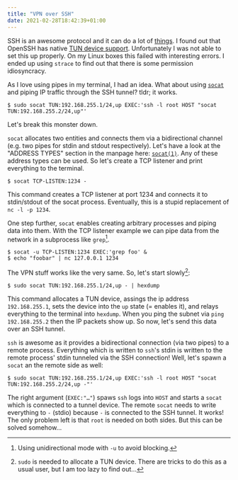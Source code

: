 ```yaml
---
title: "VPN over SSH"
date: 2021-02-28T18:42:39+01:00
---
```


SSH is an awesome protocol and it can do a lot of [things](https://rumpelsepp.org/blog/ssh-through-websocket/).
I found out that OpenSSH has native [TUN device support](https://man.openbsd.org/OpenBSD-current/man5/ssh_config.5#Tunnel).
Unfortunately I was not able to set this up properly.
On my Linux boxes this failed with interesting errors.
I ended up using `strace` to find out that there is some permission idiosyncracy.

As I love using pipes in my terminal, I had an idea.
What about using [`socat`](http://www.dest-unreach.org/socat/) and piping IP traffic through the SSH tunnel?
tldr; it works.

```
$ sudo socat TUN:192.168.255.1/24,up EXEC:'ssh -l root HOST "socat TUN:192.168.255.2/24,up"'
```

Let's break this monster down.

`socat` allocates two entities and connects them via a bidirectional channel (e.g. two pipes for stdin and stdout respectively).
Let's have a look at the "ADDRESS TYPES" section in the manpage here: [`socat(1)`](http://www.dest-unreach.org/socat/doc/socat.html).
Any of these address types can be used.
So let's create a TCP listener and print everything to the terminal.

```
$ socat TCP-LISTEN:1234 -
```

This command creates a TCP listener at port 1234 and connects it to stdin/stdout of the socat process.
Eventually, this is a stupid replacement of `nc -l -p 1234`.

One step further, `socat` enables creating arbitrary processes and piping data into them.
With the TCP listener example we can pipe data from the network in a subprocess like `grep`[^1].

```
$ socat -u TCP-LISTEN:1234 EXEC:'grep foo' &
$ echo "foobar" | nc 127.0.0.1 1234
```

[^1]: Using unidirectional mode with `-u` to avoid blocking.

The VPN stuff works like the very same.
So, let's start slowly[^2]:

[^2]: `sudo` is needed to allocate a TUN device. There are tricks to do this as a usual user, but I am too lazy to find out…

```
$ sudo socat TUN:192.168.255.1/24,up - | hexdump
```

This command allocates a TUN device, assings the ip address `192.168.255.1`, sets the device into the `up` state (= enables it), and relays everything to the terminal into `hexdump`.
When you ping the subnet via `ping 192.168.255.2` then the IP packets show up.
So now, let's send this data over an SSH tunnel.

`ssh` is awesome as it provides a bidirectional connection (via two pipes) to a remote process.
Everything which is written to `ssh`'s stdin is written to the remote process' stdin tunneled via the SSH connection!
Well, let's spawn a `socat` an the remote side as well:

```
$ sudo socat TUN:192.168.255.1/24,up EXEC:'ssh -l root HOST "socat TUN:192.168.255.2/24,up -"'
```

The right argument (`EXEC:"…"`) spaws `ssh` logs into `HOST` and starts a `socat` which is connected to a tunnel device.
The remote `socat` needs to write everything to `-` (stdio) because `-` is connected to the SSH tunnel.
It works!
The only problem left is that `root` is needed on both sides.
But this can be solved somehow…
